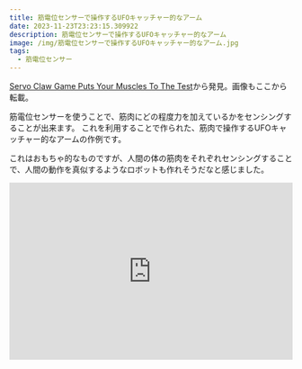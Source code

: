 ```yaml
---
title: 筋電位センサーで操作するUFOキャッチャー的なアーム
date: 2023-11-23T23:23:15.309922
description: 筋電位センサーで操作するUFOキャッチャー的なアーム
image: /img/筋電位センサーで操作するUFOキャッチャー的なアーム.jpg
tags:
  - 筋電位センサー
---
```

[Servo Claw Game Puts Your Muscles To The Test](https://hackaday.com/2023/11/05/servo-claw-game-puts-your-muscles-to-the-test/)から発見。画像もここから転載。

筋電位センサーを使うことで、筋肉にどの程度力を加えているかをセンシングすることが出来ます。
これを利用することで作られた、筋肉で操作するUFOキャッチャー的なアームの作例です。

これはおもちゃ的なものですが、人間の体の筋肉をそれぞれセンシングすることで、人間の動作を真似するようなロボットも作れそうだなと感じました。

<iframe width="100%" height="315" src="https://www.youtube.com/embed/a8fVYNsk-NA" title="YouTube video player" frameborder="0" allow="accelerometer; autoplay; clipboard-write; encrypted-media; gyroscope; picture-in-picture" allowfullscreen></iframe>

